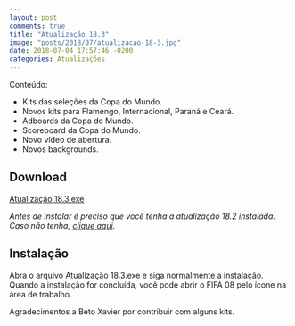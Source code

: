```yaml
---
layout: post
comments: true
title: "Atualização 18.3"
image: "posts/2018/07/atualizacao-18-3.jpg"
date: 2018-07-04 17:57:46 -0200
categories: Atualizações
---
```


Conteúdo:  
- Kits das seleções da Copa do Mundo.
- Novos kits para Flamengo, Internacional, Paraná e Ceará.
- Adboards da Copa do Mundo.
- Scoreboard da Copa do Mundo.
- Novo vídeo de abertura.
- Novos backgrounds.  

<h2>Download</h2>
<div class="download">
  <a class="download-button" href="http://bit.do/eoTTC" data-filesize="270.92 MB">Atualização 18.3.exe</a>
</div>

<i>Antes de instalar é preciso que você tenha a atualização 18.2 instalada. Caso não tenha, <a href="{{ relative_url }}/2018/06/atualizacao-18-2/">clique aqui</a>.</i>

<h2>Instalação</h2>
Abra o arquivo Atualização 18.3.exe e siga normalmente a instalação.  
Quando a instalação for concluída, você pode abrir o FIFA 08 pelo ícone na área de trabalho.

Agradecimentos a Beto Xavier por contribuir com alguns kits.